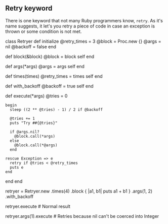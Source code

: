 ## Retry keyword

There is one keyword that not many Ruby programmers know, `retry`. As it's name suggests, it let's you retry a piece of code in case an exception is thrown or some condition is not met.

class Retryer
  def initialize
    @retry_times = 3
    @block = Proc.new {}
    @args = nil
    @backoff = false
  end

  def block(&block)
    @block = block
    self
  end

  def args(*args)
    @args = args
    self
  end

  def times(times)
    @retry_times = times
    self
  end

  def with_backoff
    @backoff = true
    self
  end

  def execute(*args)
    @tries = 0

    begin
      sleep ((2 ** @tries) - 1) / 2 if @backoff

      @tries += 1
      puts "Try ##{@tries}"

      if @args.nil?
        @block.call(*args)
      else
        @block.call(*@args)
      end

    rescue Exception => e
      retry if @tries < @retry_times
      puts e
    end
  end
end

retryer = Retryer.new
                 .times(4)
                 .block { |a1, b1| puts a1 + b1 }
                 .args(1, 2)
                 .with_backoff

retryer.execute # Normal result

retryer.args(1).execute # Retries because nil can't be coerced into Integer
